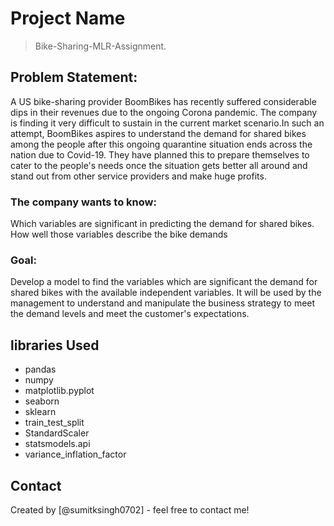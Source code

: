# Project Name
> Bike-Sharing-MLR-Assignment.

<!-- You can include any other section that is pertinent to your problem -->

## Problem Statement:
A US bike-sharing provider BoomBikes has recently suffered considerable dips in their revenues due to the ongoing Corona pandemic. The company is finding it very difficult to sustain in the current market scenario.In such an attempt, BoomBikes aspires to understand the demand for shared bikes among the people after this ongoing quarantine situation ends across the nation due to Covid-19. They have planned this to prepare themselves to cater to the people's needs once the situation gets better all around and stand out from other service providers and make huge profits.

### The company wants to know:

Which variables are significant in predicting the demand for shared bikes.
How well those variables describe the bike demands

### Goal:

Develop a model to find the variables which are significant the demand for shared bikes with the available independent variables.
It will be used by the management to understand and manipulate the business strategy to meet the demand levels and meet the customer's expectations.

<!-- You don't have to answer all the questions - just the ones relevant to your project. -->

## libraries Used
- pandas
- numpy
- matplotlib.pyplot
- seaborn
- sklearn 
- train_test_split
- StandardScaler
- statsmodels.api 
- variance_inflation_factor

<!-- As the libraries versions keep on changing, it is recommended to mention the version of library used in this project -->

## Contact
Created by [@sumitksingh0702] - feel free to contact me!


<!-- Optional -->
<!-- ## License -->
<!-- This project is open source and available under the [... License](). -->

<!-- You don't have to include all sections - just the one's relevant to your project -->
